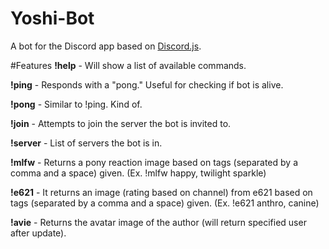 # Yoshi-Bot
A bot for the Discord app based on [Discord.js](https://github.com/hydrabolt/discord.js/).

#Features
**!help** - Will show a list of available commands.

**!ping** - Responds with a "pong." Useful for checking if bot is alive.

**!pong** - Similar to !ping. Kind of.

**!join** - Attempts to join the server the bot is invited to.

**!server** - List of servers the bot is in.

**!mlfw** - Returns a pony reaction image based on tags (separated by a comma and a space) given. (Ex. !mlfw happy, twilight sparkle)

**!e621** - It returns an image (rating based on channel) from e621 based on tags (separated by a comma and a space) given. (Ex. !e621 anthro, canine)

**!avie** - Returns the avatar image of the author (will return specified user after update).
